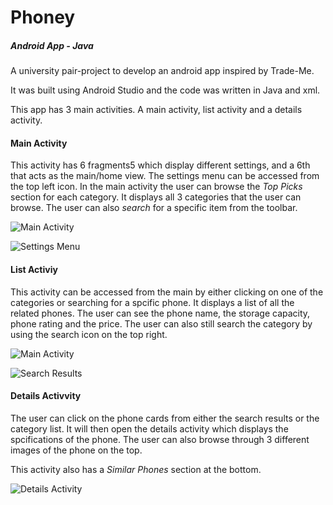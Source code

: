 # Phoney
##### Android App - Java

A university pair-project to develop an android app inspired by Trade-Me.

It was built using Android Studio and the code was written in Java and xml.

This app has 3 main activities. A main activity, list activity and a details activity.


#### Main Activity
This activity has 6 fragments5 which display different settings, and a 6th that acts as the main/home view.
The settings menu can be accessed from the top left icon.
In the main activity the user can browse the *Top Picks* section for each category. It displays all 3 categories that the user can browse.
The user can also *search* for a specific item from the toolbar.

![Main Activity](Phones_app/imgs/main_activity.jpg) 

![Settings Menu](Phones_app/imgs/settings_fragment.jpg)

#### List Activiy 
This activity can be accessed from the main by either clicking on one of the categories or searching for a spcific phone.
It displays a list of all the related phones. The user can see the phone name, the storage capacity, phone rating and the price.
The user can also still search the category by using the search icon on the top right.

![Main Activity](Phones_app/imgs/list_activity.jpg) 

![Search Results](Phones_app/imgs/search_activity.jpg) 

#### Details Activvity
The user can click on the phone cards from either the search results or the category list.
It will then open the details activity which displays the spcifications of the phone.
The user can also browse through 3 different images of the phone on the top.

This activity also has a *Similar Phones* section at the bottom.

![Details Activity](Phones_app/imgs/details_activity.jpg) 
